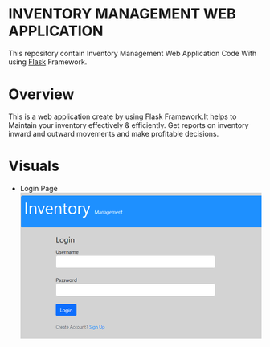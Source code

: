# INVENTORY MANAGEMENT WEB APPLICATION
   This repository contain Inventory Management Web Application Code With using [Flask](https://www.tutorialspoint.com/flask/index.htm) Framework.
# Overview
   This is a web application create by using Flask Framework.It helps to Maintain your inventory effectively & efficiently. Get reports on inventory inward and outward movements and make profitable decisions.
# Visuals
* Login Page
![Login Page](/images/login.png)
 
 
